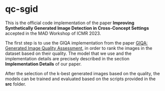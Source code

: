 # qc-sgid
This is the official code implementation of the paper **Improving Synthetically Generated Image Detection in Cross-Concept Settings** accepted in the MAD Workshop of ICMR 2023.

The first step is to use the GIQA implementation from the paper [GIQA: Generated Image Quality Assessment](https://link.springer.com/chapter/10.1007/978-3-030-58621-8_22), in order to rank the images in the dataset based on their quality. The model that we use and the implementation details are precisely described in the section **Implementation Details** of our paper.

After the selection of the k-best generated images based on the quality, the models can be trained and evaluated based on the scripts provided in the **src** folder.
